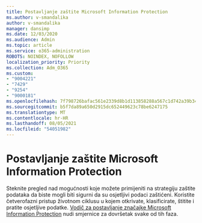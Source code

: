 ```yaml
---
title: Postavljanje zaštite Microsoft Information Protection
ms.author: v-smandalika
author: v-smandalika
manager: dansimp
ms.date: 12/03/2020
ms.audience: Admin
ms.topic: article
ms.service: o365-administration
ROBOTS: NOINDEX, NOFOLLOW
localization_priority: Priority
ms.collection: Adm_O365
ms.custom:
- "9004221"
- "7429"
- "9254"
- "9000181"
ms.openlocfilehash: 7f798726bafac561e2339d8b1d113858288a567c1d742a39b34cb86731a68b68
ms.sourcegitcommit: b5f7da89a650d2915dc652449623c78be6247175
ms.translationtype: MT
ms.contentlocale: hr-HR
ms.lasthandoff: 08/05/2021
ms.locfileid: "54051982"
---
```

# <a name="set-up-microsoft-information-protection"></a>Postavljanje zaštite Microsoft Information Protection

Steknite pregled nad mogućnosti koje možete primijeniti na strategiju zaštite podataka da biste mogli biti sigurni da su osjetljivi podaci zaštićeni. Koristite četverofazni pristup životnom ciklusu u kojem otkrivate, klasificirate, štitite i pratite osjetljive podatke. [Vodič za postavljanje značajke Microsoft Information Protection](https://go.microsoft.com/fwlink/?linkid=2146619) nudi smjernice za dovršetak svake od tih faza.
